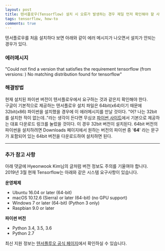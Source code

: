 ```yaml
---
layout: post
title: 텐서플로우(Tensorflow) 설치 시 오류가 발생하는 경우 제일 먼저 확인해야 할 사항
tags: tensorflow, how-to 
comments: true    
---
```


텐서플로우를 처음 설치하다 보면 아래와 같이 에러 메시지가 나오면서 설치가 안되는 경우가 있다.
    
### 에러메시지  
"Could not find a version that satisfies the requirement tensorflow (from versions: ) No matching distribution found for tensorflow"  

### 해결방법  
현재 설치된 파이썬 버전이 텐서플로우에서 요구하는 것과 같은지 확인해야 한다.  
구글이 기본적으로 제공하는 텐서플로우 설치 파일은 64bit(x64)이기 때문에 32bit(x86) 파이썬을 설치했을 경우에 이 에러메시지를 만날 것이다. 
"어? 나는 32bit를 설치한 적이 없는데.."라는 생각이 든다면 무심코 [파이썬 사이트](https://www.python.org)에서 기본으로 제공하는 대표 다운로드 링크를 눌렀을 것이다. 이 경우 32bit 버전이 설치된다. 64bit 버전의 파이썬을 설치하려면 Downloads 페이지에서 원하는 버전의 파이썬 중 '**64**' 라는 문구가 포함되어 있는 64bit 버전을 다운로드하여 설치하면 된다.
      
---
### 추가 참고 사항
아래 댓글에 Hyeonwook Kim님의 글처럼 버전 정보도 주의를 기울여야 합니다.    
2019년 3월 현재 Tensorflow는 아래와 같은 시스템 요구사항이 있습니다.    
    
**운영체제**    
- Ubuntu 16.04 or later (64-bit)
- macOS 10.12.6 (Sierra) or later (64-bit) (no GPU support)
- Windows 7 or later (64-bit) (Python 3 only)
- Raspbian 9.0 or later
     
**파이썬 버전**    
- Python 3.4, 3.5, 3.6
- Python 2.7
    
최신 지원 정보는 [텐서플루오 공식 페이지](https://www.tensorflow.org/install/pip?lang=python3)에서 확인하실 수 있습니다.
     
